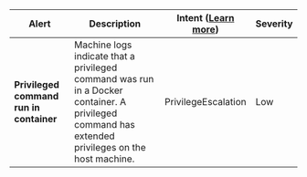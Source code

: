 |Alert|Description|Intent ([Learn more](#intentions))|Severity|
|----|----|:----:|--|
|**Privileged command run in container**|Machine logs indicate that a privileged command was run in a Docker container. A privileged command has extended privileges on the host machine.|PrivilegeEscalation|Low|


